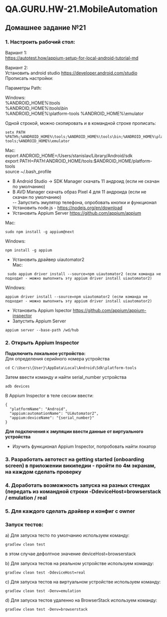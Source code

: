 # QA.GURU.HW-21.MobileAutomation
## Домашнее задание №21


### 1. Настроить рабочий стол:   
Вариант 1:   
https://autotest.how/appium-setup-for-local-android-tutorial-md   

Вариант 2:   
Установить android studio https://developer.android.com/studio   
Прописать настройки:
  
Параметры Path:   

Windows:   
%ANDROID_HOME%\tools   
%ANDROID_HOME%\tools\bin   
%ANDROID_HOME%\platform-tools
%ANDROID_HOME%\emulator   

Одной строкой, можно скопировать и в командной строке прописать: 
```shell
setx PATH %PATH%;%ANDROID_HOME%\tools;%ANDROID_HOME%\tools\bin;%ANDROID_HOME%\platform-tools;%ANDROID_HOME%\emulator
```

Mac:  
export ANDROID_HOME=/Users/stanislav/Library/Android/sdk   
export PATH=$PATH:$ANDROID_HOME/tools:$ANDROID_HOME/platform-tools   
source ~/.bash_profile      
- В Android Studio -> SDK Manager скачать 11 андроид (если не скачан по умолчанию)   
- В AVD Manager скачать образ Pixel 4 для 11 андроида (если не скачан по умолчанию)   
-- Запустить эмулятор телефона, опробовать кнопки и функционал
- Установить node.js - https://nodejs.org/en/download   
- Установить Appium Server https://github.com/appium/appium

Mac:
```shell
sudo npm install -g appium@next
```    
Windows: 
```shell
npm install -g appium
```

- Установить драйвер uiautomator2   
 Mac:
```shell
 sudo appium driver install --source=npm uiautomator2 (если команда не подходит - можно выполнить эту appium driver install uiautomator2)
```   
 Windows:
 ```shell
 appium driver install --source=npm uiautomator2 (если команда не подходит - можно выполнить эту appium driver install uiautomator2)
```  

- Установить Appium Ispector https://github.com/appium/appium-inspector   
- Запустить Appium Server    
```shell
appium server --base-path /wd/hub
```
### 2. Открыть Appium Inspector
**Подключить локальное устройство:**   
Для определения серийного номера устройства
```shell
cd C:\Users\{User}\AppData\Local\Android\Sdk\platform-tools
```
Затем ввести команду и найти serial_number устройства
```shell
adb devices
```
В Appium Inspector в теле сессии ввести:
```shell
{
  "platformName": "Android",
  "appium:automationName": "UiAutomator2",
  "appium:deviceName": "{serial_number}"
}
```
**Для подключения к эмуляции ввести данные от виртуального устройства**
- Изучить функционал Appium Inspector, попробовать найти локатор

### 3. Разработать автотест на getting started (onboarding screen) в приложении википедии - пройти по 4м экранам, на каждом сделать проверку

### 4. Доработать возможность запуска на разных стендах (передать из командной строки -DdeviceHost=browserstack / emulation / real

### 5. Для каждого сделать драйвер и конфиг с owner



### Запуск тестов: 
a) Для запуска тесто по умолчанию используем команду:
```shell
gradlew clean test
```
в этом случае дефолтное значение deviceHost=browserstack

b) Для запуска тестов на реальном устройстве используем команду:
```shell
gradlew clean test -DdeviceHost=real
```

c) Для запуска тестов на виртуальном устройстве используем команду:
```shell
gradlew clean test -Denv=emulation
```

d) Для запуска тестов удаленно на BrowserStack используем команду:
```shell
gradlew clean test -Denv=browserstack
```
